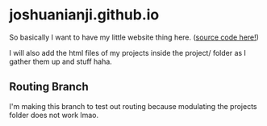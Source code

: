 # joshuanianji.github.io

So basically I want to have my little website thing here. ([source code here!](https://github.com/joshuanianji/website))

I will also add the html files of my projects inside the project/ folder as I gather them up and stuff haha. 

## Routing Branch

I'm making this branch to test out routing because modulating the projects folder does not work lmao.
